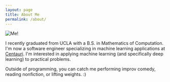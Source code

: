 ```yaml
---
layout: page
title: About Me
permalink: /about/
---
```

![Me!](/assets/brandon.jpg)

I recently graduated from UCLA with a B.S. in Mathematics of Computation. I'm now a software engineer
specializing in machine learning applications at [Centauri](https://www.centauricorp.com/). I'm interested 
in applying machine learning (and specifically deep learning) to practical problems.

Outside of programming, you can catch me performing improv comedy, reading nonfiction, or lifting weights. :)
